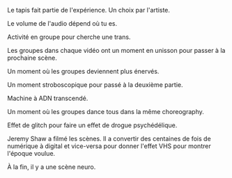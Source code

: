 Le tapis fait partie de l'expérience. Un choix par l'artiste.

Le volume de l'audio dépend où tu es.

Activité en groupe pour cherche une trans.

Les groupes dans chaque vidéo ont un moment en unisson pour passer à la prochaine scène.

Un moment où les groupes deviennent plus énervés.

Un moment stroboscopique pour passé à la deuxième partie.

Machine à ADN transcendé.

Un moment où les groupes dance tous dans la même choreography.

Effet de glitch pour faire un effet de drogue psychédélique.

Jeremy Shaw a filmé les scènes. Il a convertir des centaines de fois de numérique à digital et vice-versa pour donner l'effet VHS pour montrer l'époque voulue.

À la fin, il y a une scène neuro.


